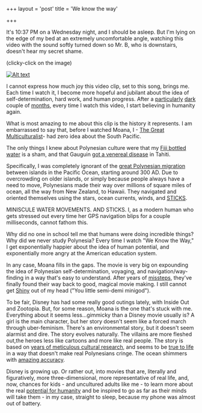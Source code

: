 +++
layout = 'post'
title = 'We know the way'

+++

It's 10:37 PM on a Wednesday night, and I should be asleep. But I'm lying on the edge of my bed at an extremely uncomfortable angle, watching this video with the sound softly turned down so Mr. B, who is downstairs, doesn't hear my secret shame.

(clicky-click on the image)  

[![Alt text](https://img.youtube.com/vi/ubZrAmRxy_M/0.jpg)](https://www.youtube.com/watch?v=ubZrAmRxy_M)

I cannot express how much joy this video clip, set to this song, brings me. Each time I watch it, I become more hopeful and jubilant about the idea of self-determination, hard work, and human progress.   After a [particularly](http://blog.vickiboykis.com/2016/12/20/democracy-in-the-dark/) [dark](http://blog.vickiboykis.com/2017/04/07/2017-the-ghosts-of-northeast/) couple of [months](http://blog.vickiboykis.com/2017/03/13/what-hidden-figures-means-to-me/), every time I watch this video, I start believing in humanity again.

What is most amazing to me about this clip is the history it represents. I am embarrassed to say that, before I watched Moana, I - [The Great Multiculturalist](http://blog.vickiboykis.com/2010/01/mrs-bej-and-bellydancing-after-the-saudi-arabian-embassy/)-  had zero idea about the South Pacific.

The only things I knew about Polynesian culture  were that my [Fiji bottled water](http://www.upworthy.com/see-what-researchers-found-when-they-tested-a-bottle-of-fiji-water-against-a-glass-of-tap-water?c=huf1) is a sham, and that Gauguin [got a venereal disease](https://hyperallergic.com/111730/posthumous-prognosis-for-supposedly-syphilitic-gauguin-via-his-teeth/) in Tahiti.

Specifically,  I was completely ignorant of the [great Polynesian migration](http://www.australiangeographic.com.au/news/2014/10/polynesian-migration-mystery-solved) between islands in the Pacific Ocean, starting around 300 AD. Due to overcrowding on older islands, or simply because people always have a need to move, Polynesians made their way over millions of square miles of ocean, all the way from New Zealand, to Hawaii. They navigated and oriented themselves  using the stars, ocean currents, winds, and [STICKS](https://en.wikipedia.org/wiki/Marshall_Islands_stick_chart).

MINISCULE WATER MOVEMENTS.  AND STICKS. I, as a modern human who gets stressed out every time her GPS navigation blips for a couple milliseconds, cannot fathom this.

Why did no one in school tell me that humans were doing incredible things? Why did we never study Polynesia? Every time I watch "We Know the Way," I get exponentially happier about the idea of human potential, and exponentially more angry at the American education system.

In any case, Moana fills in the gaps. The movie is very big on expounding the idea of Polynesian self-determination, voyaging, and navigation/way-finding in a way that's easy to understand.  After years of  [missteps](http://blog.vickiboykis.com/2012/06/goodbye-pixar-i-loved-you/), they've finally found their way back to good, magical movie making. I still cannot get [Shiny](https://www.youtube.com/watch?v=93lrosBEW-Q) out of my head ("You little semi-demi minigod").

To be fair, Disney has had some really good outings lately, with Inside Out and Zootopia. But, for some reason, Moana is the one that's stuck with me. Everything about it seems less...gimmicky than a Disney movie usually is?  A girl is the main character, but her story doesn't seem like a forced march through uber-feminism. There's an environmental story, but it doesn't seem alarmist and dire. The story evolves naturally. The villains are more fleshed out,the heroes less like cartoons and more like real people. The story is based on [years of meticulous cultural research](http://www.vanityfair.com/hollywood/2016/11/moana-oceanic-trust-disney-controversy-pacific-islanders-polynesia), and seems to be [true to life](https://www.buzzfeed.com/willvarner/we-asked-polynesian-people-what-they-thought-of-disneys-moan?utm_term=.wlg0Dvvl5#.thM9M33mP) in a way that doesn't make real Polynesians cringe. The ocean shimmers with [amazing accuracy](https://redshift.autodesk.com/moana-animation/).

Disney is growing up. Or rather out, into movies that are, literally and figuratively, more three-dimensional, more representative of real life, and, now, chances for kids - and uncultured adults like me - to learn more about the real [potential for humanity](http://blog.vickiboykis.com/2012/10/the-edge-of-glory/) and be inspired to go as far as their minds will take them - in my case, straight to sleep, because my phone was almost out of battery. 
